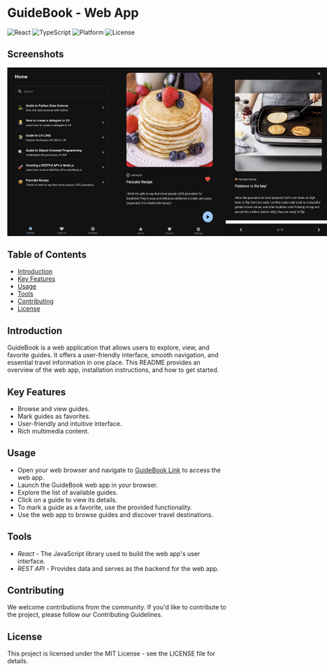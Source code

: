# GuideBook - Web App

![React](https://img.shields.io/badge/React-17.0-blue.svg)
![TypeScript](https://img.shields.io/badge/TypeScript-4.4-orange.svg)
![Platform](https://img.shields.io/badge/Platform-Web-brightgreen.svg)
![License](https://img.shields.io/badge/License-MIT-orange.svg)

## Screenshots

<div style="display: flex; justify-content: space-between;">
    <img src="Screenshots/home.png" width="250"/>
    <img src="Screenshots/details.png" width="250"/>
    <img src="Screenshots/steps.png" width="250"/>
</div>

## Table of Contents

- [Introduction](#introduction)
- [Key Features](#key-features)
- [Usage](#usage)
- [Tools](#tools)
- [Contributing](#contributing)
- [License](#license)

## Introduction

GuideBook is a web application that allows users to explore, view, and favorite guides. It offers a user-friendly interface, smooth navigation, and essential travel information in one place. This README provides an overview of the web app, installation instructions, and how to get started.

## Key Features

- Browse and view guides.
- Mark guides as favorites.
- User-friendly and intuitive interface.
- Rich multimedia content.

## Usage
- Open your web browser and navigate to [GuideBook Link](https://guidebook-web-alpha.vercel.app/) to access the web app.
- Launch the GuideBook web app in your browser.
- Explore the list of available guides.
- Click on a guide to view its details.
- To mark a guide as a favorite, use the provided functionality.
- Use the web app to browse guides and discover travel destinations.

## Tools
- *React* - The JavaScript library used to build the web app's user interface.
- *REST API* - Provides data and serves as the backend for the web app.

## Contributing

We welcome contributions from the community. If you'd like to contribute to the project, please follow our Contributing Guidelines.

## License

This project is licensed under the MIT License - see the LICENSE file for details.

